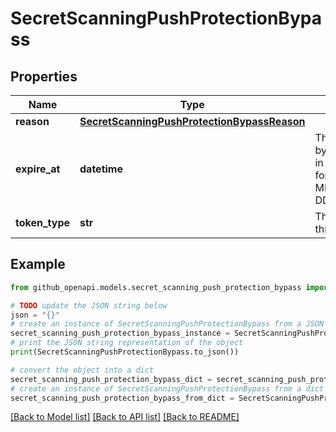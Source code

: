 # SecretScanningPushProtectionBypass


## Properties

Name | Type | Description | Notes
------------ | ------------- | ------------- | -------------
**reason** | [**SecretScanningPushProtectionBypassReason**](SecretScanningPushProtectionBypassReason.md) |  | [optional] 
**expire_at** | **datetime** | The time that the bypass will expire in ISO 8601 format: &#x60;YYYY-MM-DDTHH:MM:SSZ&#x60;. | [optional] 
**token_type** | **str** | The token type this bypass is for. | [optional] 

## Example

```python
from github_openapi.models.secret_scanning_push_protection_bypass import SecretScanningPushProtectionBypass

# TODO update the JSON string below
json = "{}"
# create an instance of SecretScanningPushProtectionBypass from a JSON string
secret_scanning_push_protection_bypass_instance = SecretScanningPushProtectionBypass.from_json(json)
# print the JSON string representation of the object
print(SecretScanningPushProtectionBypass.to_json())

# convert the object into a dict
secret_scanning_push_protection_bypass_dict = secret_scanning_push_protection_bypass_instance.to_dict()
# create an instance of SecretScanningPushProtectionBypass from a dict
secret_scanning_push_protection_bypass_from_dict = SecretScanningPushProtectionBypass.from_dict(secret_scanning_push_protection_bypass_dict)
```
[[Back to Model list]](../README.md#documentation-for-models) [[Back to API list]](../README.md#documentation-for-api-endpoints) [[Back to README]](../README.md)



